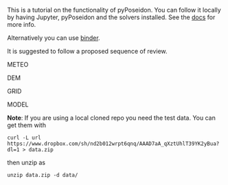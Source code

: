 This is a tutorial on the functionality of pyPoseidon. You can follow it locally by having Jupyter, pyPoseidon and the solvers installed. See the [docs]() for more info.

Alternatively you can use [binder]().

It is suggested to follow a proposed sequence of review.

METEO

DEM

GRID

MODEL

**Note**: If you are using a local cloned repo you need the test data. You can get them with

`curl -L url https://www.dropbox.com/sh/nd2b012wrpt6qnq/AAAD7aA_qXztUhlT39YK2yBua?dl=1 > data.zip`

then unzip as

`unzip data.zip -d data/`


